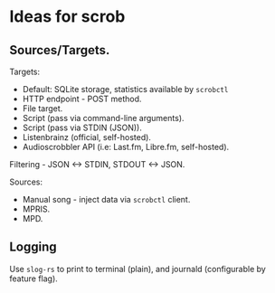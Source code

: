 Ideas for scrob
===============

## Sources/Targets.

Targets:

- Default: SQLite storage, statistics available by `scrobctl`
- HTTP endpoint - POST method.
- File target.
- Script (pass via command-line arguments).
- Script (pass via STDIN (JSON)).
- Listenbrainz (official, self-hosted).
- Audioscrobbler API (i.e: Last.fm, Libre.fm, self-hosted).

Filtering - JSON <-> STDIN, STDOUT <-> JSON.

Sources:

- Manual song - inject data via `scrobctl` client.
- MPRIS.
- MPD.

## Logging

Use `slog-rs` to print to terminal (plain), and journald (configurable by
feature flag).
